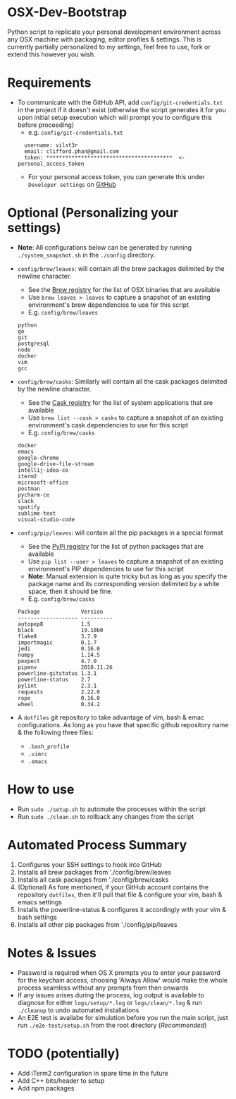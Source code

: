 # OSX-Dev-Bootstrap
Python script to replicate your personal development environment across any OSX
machine with packaging, editor profiles & settings. This is currently partially
personalized to my settings, feel free to use, fork or extend this however you
wish.

# Requirements
- To communicate with the GitHub API, add `config/git-credentials.txt` in the
project if it doesn't exist (otherwise the script generates it for you upon
initial setup execution which will prompt you to configure this before
proceeding)
    - e.g. `config/git-credentials.txt`
    ```text
      username: vilst3r
      email: clifford.phan@gmail.com
      token: ****************************************  <- personal_access_token
    ```
    - For your personal access token, you can generate this under
    `Developer settings` on [GitHub](https://github.com/settings/tokens)

# Optional (Personalizing your settings)
- **Note**: All configurations below can be generated by running
  `./system_snapshot.sh` in the `./config` directory.
- `config/brew/leaves`: will contain all the brew packages delimited by
 the newline character.
    - See the [Brew registry](https://formulae.brew.sh/formula/) for the list
     of OSX binaries that are available
    - Use `brew leaves > leaves` to capture a snapshot of an existing
      environment's brew dependencies to use for this script
    - E.g. `config/brew/leaves`
    ```text
    python
    go
    git
    postgresql
    node
    docker
    vim
    gcc
    ```

- `config/brew/casks`: Similarly will contain all the cask
 packages delimited by the newline character.
    - See the [Cask registry](https://formulae.brew.sh/cask/) for the list of
     system applications that are available
    - Use `brew list --cask > casks` to capture a snapshot of an existing
      environment's cask dependencies to use for this script
    - E.g. `config/brew/casks`
    ```text
    docker
    emacs
    google-chrome
    google-drive-file-stream
    intellij-idea-ce
    iterm2
    microsoft-office
    postman
    pycharm-ce
    slack
    spotify
    sublime-text
    visual-studio-code
    ```

- `config/pip/leaves`: will contain all the pip packages in a special format
    - See the [PyPi registry](https://pypi.org/project/registry/) for the list
      of python packages that are available
    - Use `pip list --user > leaves` to capture a snapshot of an existing
      environment's PIP dependencies to use for this script
    - **Note**: Manual extension is quite tricky but as long as you specify the
      package name and its corresponding version delimited by a white space,
      then it should be fine.
    - E.g. `config/brew/casks`
    ```text
    Package             Version
    ------------------- ----------
    autopep8            1.5
    black               19.10b0
    flake8              3.7.9
    importmagic         0.1.7
    jedi                0.16.0
    numpy               1.14.5
    pexpect             4.7.0
    pipenv              2018.11.26
    powerline-gitstatus 1.3.1
    powerline-status    2.7
    pylint              2.3.1
    requests            2.22.0
    rope                0.16.0
    wheel               0.34.2
    ```


- A `dotfiles` git repository to take advantage of vim, bash & emac
 configurations. As long as you have that specific github repository name &
  the following three files:
    - `.bash_profile`
    - `.vimrc`
    - `.emacs`

# How to use
- Run `sudo ./setup.sh` to automate the processes within the script
- Run `sudo ./clean.sh` to rollback any changes from the script

# Automated Process Summary
1. Configures your SSH settings to hook into GitHub
2. Installs all brew packages from './config/brew/leaves
3. Installs all cask packages from './config/brew/casks
4. (Optional) As fore mentioned, if your GitHub account contains the repository
 `dotfiles`, then it'll pull that file & configure your vim, bash & emacs
  settings
5. Installs the powerline-status & configures it accordingly with your vim
 & bash settings
6. Installs all other pip packages from './config/pip/leaves

# Notes & Issues
- Password is required when OS X prompts you to enter your password for the
    keychain access, choosing 'Always Allow' would make the whole process
    seamless without any prompts from then onwards
- If any issues arises during the process, log output is available to diagnose
 for either `logs/setup/*.log` or `logs/clean/*.log` & run `./cleanup` to
  undo automated installations
- An E2E test is availabe for simulation before you run the main script, just
  run `./e2e-test/setup.sh` from the root directory (*Recommended*)

# TODO (potentially)
- Add iTerm2 configuration in spare time in the future
- Add C++ bits/header to setup
- Add npm packages
